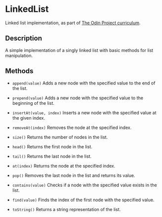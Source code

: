 # LinkedList

Linked list implementation, as part of <a href="https://www.theodinproject.com/lessons/javascript-linked-lists">The Odin Project curriculum</a>.

## Description

A simple implementation of a singly linked list with basic methods for list manipulation.

## Methods

- `append(value)`
  Adds a new node with the specified value to the end of the list.

- `prepend(value)`
  Adds a new node with the specified value to the beginning of the list.

- `insertAt(value, index)`
  Inserts a new node with the specified value at the given index.

- `removeAt(index)`
  Removes the node at the specified index.

- `size()`
  Returns the number of nodes in the list.

- `head()`
  Returns the first node in the list.

- `tail()`
  Returns the last node in the list.

- `at(index)`
  Returns the node at the specified index.

- `pop()`
  Removes the last node in the list and returns its value.

- `contains(value)`
  Checks if a node with the specified value exists in the list.

- `find(value)`
  Finds the index of the first node with the specified value.

- `toString()`
  Returns a string representation of the list.
